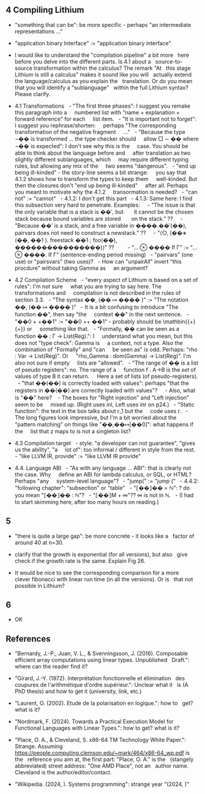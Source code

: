 ## 4 Compiling Lithium
- "something that can be": be more specific - perhaps "an intermediate
  representations ..."

- "application binary Interface" := "application binary interface"

- I would like to understand the "compilation pipeline" a bit more
  here before you delve into the different parts. Is 4.1 about a
  source-to-source transformation within the calculus? The remark "At
  this stage Lithium is still a calculus" makes it sound like you will
  actually extend the language/calculus as you explain the
  translation. Or do you mean that you will identify a "sublanguage"
  within the full Lithium syntax? Please clarify.

- 4.1 Transformations
  - "The first three phases": I suggest you remake this paragraph into a
    numbered list with "name + explanation + forward reference" for each
    list item.
  - "It is important not to forget": I suggest you rephrase/shorten:
    perhaps "The corresponding transformation of the negative fragment
    ..."
  - "Because the type ¬�� is transformed ... the type checker should
    allow □ ∼ �� where ¬�� is expected": I don't see why this is the
    case. You should be able to think about the language before and
    after translation as two slightly different sublanguages, which
    may require different typing rules, but allowing any mix of the
    two seems "dangerous".
  - "end up being ill-kinded" - the story-line seems a bit strange:
    you say that 4.1.2 shows how to transform the types to keep them
    well-kinded. But then the closures don't "end up being ill-kinded"
    after all. Perhaps you meant to motivate why the 4.1.2
    transormation is needed?
  - "can not" := "cannot"
  - 4.1.2: I don't get this part
  - 4.1.3: Same here: I find this subsection very hard to penetrate. Examples:
    - "The issue is that the only variable that is a stack is ��′, but
      it cannot be the chosen stack because bound variables are stored
      on the stack." ??
    - "Because ��′ is a stack, and a free variable in ����.��′(��),
      pairvars does not need to construct a newstack." ??
    - "⟨○, (��∗ (��, ��1 ). freestack ��1 ; foo(��), ����������������)⟩" ??      
  - "… ⊗ ���� If Γ" := "… ⊗ ����. If Γ" (sentence-ending period missing)
  - "pairvars" (one use) or "pairsvars" (two uses)?
  - How can "unpairAll" invert "this procdure" without taking Gamma as
    an argument?

- 4.2 Compilation Scheme
  - "every aspect of Lithium is based on a set of rules": I'm not sure
    what you are trying to say here. The transformations and
    compilation is not described in the rules of section 3.3.
  - "The syntax ��, (�� ↦ ���� )" := "The notation ��, (�� ↦ ���� )"
  - It is a bit confusing to introduce "The function ��", then say "the
    context ��" in the next sentence.
  - "��0 + +��1" := "��0 ++ ��1" - probably should be \mathbin{{+}{+}} or
    something like that.
  - "Formally, �� can be seen as a function �� : Γ → List(Reg).": I
    understand what you mean, but this does not "type check": Gamma is
    a context, not a type. Also the combination of "Formally" and "can
    be seen as" is odd. Perhaps: "rho : Var -> List(Reg)". Or
    "rho_Gamma : dom(Gamma) -> List(Reg)". I'm also not sure if empty
    lists are "allowed".
  - "The range of �� is a list of pseudo registers": no. The range of a
    function f : A->B is the _set_ of values of type B it can return.
    Here a set of lists (of pseudo-registers).
  - "that ��(��) is correctly loaded with values": perhaps "that the
    registers in ��(��) are correctly loaded with values"?
    - Also, what is "��" here? 
  - The boxes for "Right injection" and "Left injection" seem to be
    mixed up. (Right uses inl, Left uses inr on p24.)
  - "Static function": the text in the box talks about r_1 but the
    code uses r.
  - The long figures look impressive, but I'm a bit worried about the
    "pattern matching" on things like "��,��↦[��0]": what happens if the
    list that z maps to is not a singleton list?

- 4.3 Compilation target
  - style: "a developer can not guarantee", "gives us the ability", "a
    lot of": too informal / different in style from the rest.
  - "like LLVM IR, provide" := "like LLVM IR provide"

- 4.4. Language ABI
  - "As with any language ... ABI": that is clearly not the case. Why
    define an ABI for lambda calculus, or SQL, or HTML? Perhaps "any
    system-level language"?
  - "jump(" := "jump ("
  - 4.4.2: "following chapter": "subsection" or "table"
  - "⟦��⟧�� = ℕ": ? do you mean "⟦��⟧�� : ℕ"?
  - "⟦��⟧M + ∞"?? ∞ is not in ℕ.
  - (I had to start skimming here, after too many hours on reading.)
## 5
- "there is quite a large gap": be more concrete - it looks like a
  factor of around 40 at n=30.

- clarify that the growth is exponential (for all versions), but also
  give check if the growth rate is the same. Explain Fig 26.

- It would be nice to see the corresponding comparison for a more
  clever fibonacci with linear run time (in all the versions). Or is
  that not possible in Lithium?
## 6
- OK


## References
- "Bernardy, J.-P., Juan, V. L., & Svenningsson, J. (2016). Composable
  efficient array computations using linear types. Unpublished
  Draft.": where can the reader find it?

- "Girard, J.-Y. (1972). Interprétation fonctionnelle et élimination
  des coupures de l'arithmétique d'ordre supérieur.": Unclear what it
  is (A PhD thesis) and how to get it (university, link, etc.)

- "Laurent, O. (2002). Etude de la polarisation en logique.": how to
  get? what is it?

- "Nordmark, F. (2024). Towards a Practical Execution Model for
  Functional Languages with Linear Types.": how to get? what is it?

- "Place, O. A., & Cleveland, S. x86-64 TM Technology White Paper.":
  Strange. Assuming
  https://people.computing.clemson.edu/~mark/464/x86-64_wp.pdf is the
  reference you aim at, the first part: "Place, O. A." is the
  (stangely abbreviated) street address: "One AMD Place", not an
  author name. Cleveland is the author/editor/contact.

- "Wikipedia. (2024, ). Systems programming": strange year "(2024, )"